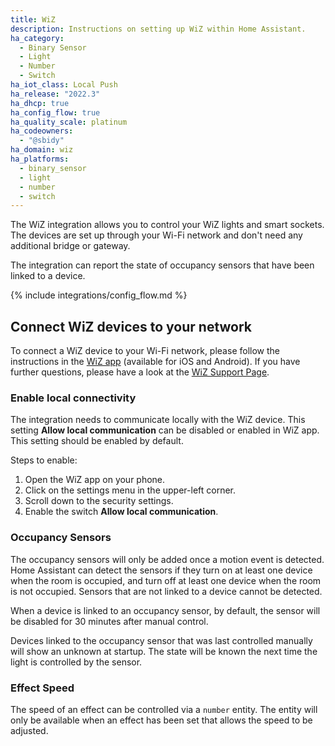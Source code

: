 ```yaml
---
title: WiZ
description: Instructions on setting up WiZ within Home Assistant.
ha_category:
  - Binary Sensor
  - Light
  - Number
  - Switch
ha_iot_class: Local Push
ha_release: "2022.3"
ha_dhcp: true
ha_config_flow: true
ha_quality_scale: platinum
ha_codeowners:
  - "@sbidy"
ha_domain: wiz
ha_platforms:
  - binary_sensor
  - light
  - number
  - switch
---
```


The WiZ integration allows you to control your WiZ lights and smart sockets.
The devices are set up through your Wi-Fi network and don't need any additional bridge or gateway.

The integration can report the state of occupancy sensors that have been linked to a device.

{% include integrations/config_flow.md %}

## Connect WiZ devices to your network

To connect a WiZ device to your Wi-Fi network, please follow the instructions in the [WiZ app](https://www.wizconnected.com/en/consumer/app/) (available for iOS and Android).
If you have further questions, please have a look at the [WiZ Support Page](https://www.wizconnected.com/en/consumer/support/).

### Enable local connectivity

The integration needs to communicate locally with the WiZ device. This setting **Allow local communication** can be disabled or enabled in WiZ app.
This setting should be enabled by default.

Steps to enable:

1. Open the WiZ app on your phone.
2. Click on the settings menu in the upper-left corner.
3. Scroll down to the security settings.
4. Enable the switch **Allow local communication**.

### Occupancy Sensors

The occupancy sensors will only be added once a motion event is detected. Home Assistant can detect the sensors if they turn on at least one device when the room is occupied, and turn off at least one device when the room is not occupied. Sensors that are not linked to a device cannot be detected.

When a device is linked to an occupancy sensor, by default, the sensor will be disabled for 30 minutes after manual control.

Devices linked to the occupancy sensor that was last controlled manually will show an unknown at startup. The state will be known the next time the light is controlled by the sensor.

### Effect Speed

The speed of an effect can be controlled via a `number` entity. The entity will only be available when an effect has been set that allows the speed to be adjusted.

